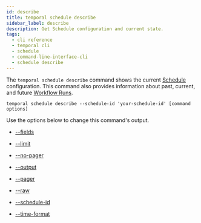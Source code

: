 ```yaml
---
id: describe
title: temporal schedule describe
sidebar_label: describe
description: Get Schedule configuration and current state.
tags:
  - cli reference
  - temporal cli
  - schedule
  - command-line-interface-cli
  - schedule describe
---
```


The `temporal schedule describe` command shows the current [Schedule](/concepts/what-is-a-schedule) configuration.
This command also provides information about past, current, and future [Workflow Runs](/concepts/what-is-a-run-id).

`temporal schedule describe --schedule-id 'your-schedule-id' [command options]`

Use the options below to change this command's output.

- [--fields](/cli/cmd-options/fields)

- [--limit](/cli/cmd-options/limit)

- [--no-pager](/cli/cmd-options/no-pager)

- [--output](/cli/cmd-options/output)

- [--pager](/cli/cmd-options/pager)

- [--raw](/cli/cmd-options/raw)

- [--schedule-id](/cli/cmd-options/schedule-id)

- [--time-format](/cli/cmd-options/time-format)
